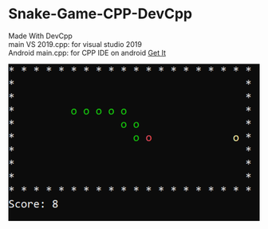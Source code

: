 # Snake-Game-CPP-DevCpp
 Made With DevCpp
<br>
main VS 2019.cpp: for visual studio 2019<br>
Android main.cpp: for CPP IDE on android [Get It](https://play.google.com/store/apps/details?id=ru.iiec.cxxdroid)

 ![demo](demo.png)
